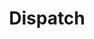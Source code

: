 ---
category: Reference
subcategory: Virtual Assistant
language: csharp javascript
title: Dispatch
order: 1
---